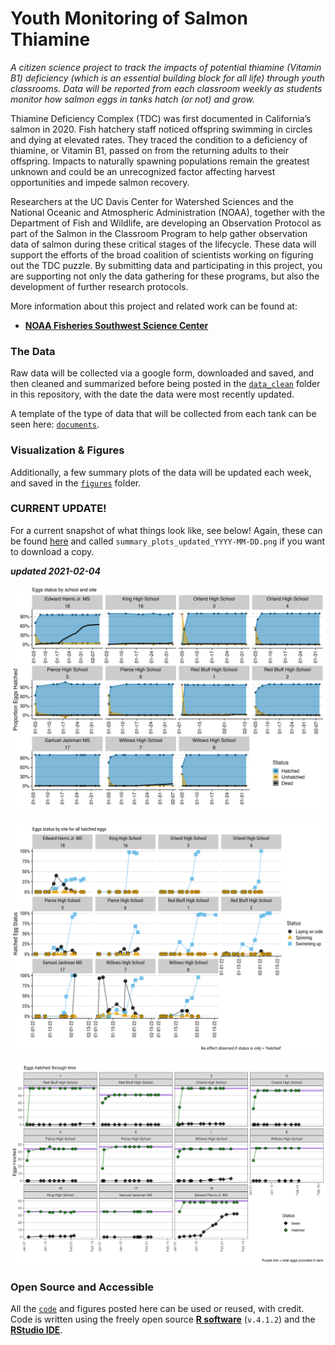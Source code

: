 # Youth Monitoring of Salmon Thiamine

*A citizen science project to track the impacts of potential thiamine (Vitamin B1) deficiency (which is an essential building block for all life) through youth classrooms. Data will be reported from each classroom weekly as students monitor how salmon eggs in tanks hatch (or not) and grow.*

Thiamine Deficiency Complex (TDC) was first documented in California’s salmon in 2020. Fish hatchery staff noticed offspring swimming in circles and dying at elevated rates.
They traced the condition to a deficiency of thiamine, or Vitamin B1, passed on from the returning adults to their offspring.
Impacts to naturally spawning populations remain the greatest unknown and could be an unrecognized factor affecting harvest opportunities and impede salmon recovery.

Researchers at the UC Davis Center for Watershed Sciences and the National Oceanic and Atmospheric Administration (NOAA), together with the Department of Fish and Wildlife, are developing an Observation Protocol as part of the Salmon in the Classroom Program to help gather observation data of salmon during these critical stages of the lifecycle. These data will support the efforts of the broad coalition of scientists working on figuring out the TDC puzzle. By submitting data and participating in this project, you are supporting not only the data gathering for these programs, but also the development of further research protocols.

More information about this project and related work can be found at:

 - [**NOAA Fisheries Southwest Science Center**](https://www.fisheries.noaa.gov/west-coast/science-data/monitoring-thiamine-deficiency-california-salmon)

### The Data

Raw data will be collected via a google form, downloaded and saved, and then cleaned and summarized before being posted in the [`data_clean`](data_clean/) folder in this repository, with the date the data were most recently updated.

A template of the type of data that will be collected from each tank can be seen here: [`documents`](documents/thiamine_salmon_egg_tracking_template.pdf).

### Visualization & Figures

Additionally, a few summary plots of the data will be updated each week, and saved in the [`figures`](figures/) folder.

### CURRENT UPDATE! 

For a current snapshot of what things look like, see below! Again, these can be found [here](figures/) and called `summary_plots_updated_YYYY-MM-DD.png`  if you want to download a copy. 

__*updated 2021-02-04*__


![](figures/summary_2022_eggs_hatched_updated_2022-02-11.png)

![](figures/summary_2022_egg_status_hatched_updated_2022-02-11.png)

![](figures/summary_2022_eggs_hatched_over_time_updated_2022-02-11.png)

### Open Source and Accessible

All the [`code`](code/) and figures posted here can be used or reused, with credit. Code is written using the freely open source [**R software**](https://cran.r-project.org) (`v.4.1.2`) and the [**RStudio IDE**](https://www.rstudio.com/products/rstudio/download/).


